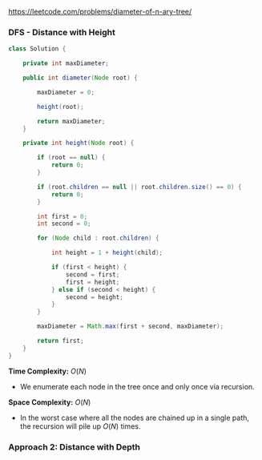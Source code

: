 https://leetcode.com/problems/diameter-of-n-ary-tree/

### DFS - Distance with Height

```java
class Solution {

    private int maxDiameter;

    public int diameter(Node root) {

        maxDiameter = 0;

        height(root);

        return maxDiameter;
    }

    private int height(Node root) {

        if (root == null) {
            return 0;
        }

        if (root.children == null || root.children.size() == 0) {
            return 0;
        }

        int first = 0;
        int second = 0;

        for (Node child : root.children) {

            int height = 1 + height(child);

            if (first < height) {
                second = first;
                first = height;
            } else if (second < height) {
                second = height;
            }
        }

        maxDiameter = Math.max(first + second, maxDiameter);

        return first;
    }
}
```

**Time Complexity:** $O(N)$

- We enumerate each node in the tree once and only once via recursion.

**Space Complexity:** $O(N)$

- In the worst case where all the nodes are chained up in a single path, the recursion will pile up $O(N)$ times.

### Approach 2: Distance with Depth

